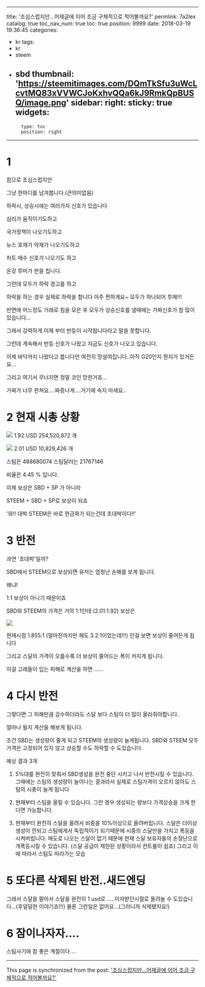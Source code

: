
---
title: '조심스럽지만...어제글에 이어 조금 구체적으로 적어볼까요?'
permlink: 7a2lex
catalog: true
toc_nav_num: true
toc: true
position: 9999
date: 2018-03-19 19:36:45
categories:
- kr
tags:
- kr
- steem
- sbd
thumbnail: 'https://steemitimages.com/DQmTkSfu3uWcLcvtMQ83xVVWCJoKxhvQQa6kJ9RmkQpBUSQ/image.png'
sidebar:
    right:
        sticky: true
widgets:
    -
        type: toc
        position: right
---


# 1

참으로 조심스럽지만

그냥 한마디를 남겨봅니다.(큰의미없음)

하락시, 상승시에는 여러가지 신호가 있습니다

심리가 움직이기도하고

국가정책이 나오기도하고

뉴스 호재가 악재가 나오기도하고

차트 매수 신호가 나오기도 하고

온갖 루머가 판을 칩니다.

그런데 모두가 하락 경고를 하고 

하락을 하는 경우 실제로 하락을 합니다 아주 찐하게요~ 모두가 하나되어 투매!!!

반면에 어느정도 거래로 힘을 모은 후 모두가 상승신호를 낼때에는 가짜신호가  참 많이 있습니다...

그래서 강력하게 이제 부터 반등이 시작됩니다라고 말을 못합니다.

그런데 계속해서 반등 신호가 나왔고 지금도 신호가 나오고 있습니다.

이제 바닥까지 나왔다고 봅니다만 여전히 망설여집니다..아직 G20인지 뭔지가 있거든요...

그리고 여기서 무너지면 정말 코인 망한거죠...

가짜가 너무 판쳐요....짜증나게....거기에 속지 마세요..

# 2 현재 시총 상황

![](https://steemitimages.com/DQmTkSfu3uWcLcvtMQ83xVVWCJoKxhvQQa6kJ9RmkQpBUSQ/image.png)
1.92 USD
254,520,872 개

![](https://steemitimages.com/DQmUjZjNM89aovHgEQGjLVD2QvJmJKcwJMohUxP4c7WqVVU/image.png)
2.01 USD
10,829,426 개


스팀은 488680074
스팀달러는 21767146

비율은 4.45 % 입니다.

이제 보상은 SBD + SP 가 아니라

STEEM + SBD + SP로 보상이 되죠

'와!! 대박 STEEM은 바로 현금화가 되는건데 초대박이다!!'

# 3 반전 

과연 '초대박'일까?

SBD에서 STEEM으로 보상되면 유저는 엄청난 손해를 보게 됩니다.

왜냐!

1:1 보상이 아니기 때문이죠



SBD와 STEEM의 가격은 거의 1:1인데 (2.01:1.92)  보상은 

![](https://steemitimages.com/DQmesoFbhPQhjqxCYajq5j2LxW5CaEBhUwGhS4mTsnGP4eY/image.png)

현재시점 1.855:1 (얼마전까지만 해도 3.2:1이었는데!!!) 인걸 보면 보상이 줄어든게 됩니다

그리고 스달의 가격이 오를수록 더 보상이 줄어드는 폭이 커지게 됩니다.

이걸 고래들이 입는 피해로 계산을 하면 ......

# 4 다시 반전 
그렇다면 그 피해만큼 감수하더라도 스달 보다 스팀이 더 많이 올라줘야합니다..

얼마나 될지 계산을 해보게 됩니다.

조건
SBD는 생성량이 줄게 되고 STEEM의 생성량이 늘게됩니다.
SBD와 STEEM 모두 가격은 고정되어 있지 않고 상승할 수도 하락할 수 도있습니다.

예상 결과 3개
1. 5%대를 완전히 맞춰서 SBD생성을 완전 중단 시키고 나서 반전시킬 수 있습니다.
그때에는 스팀의 생성량이 늘어나는 결과라서 실제로 스팀가격이 오르지 않아도 스팀의 시총이 늘게 됩니다

2. 현재부터 스팀을 올릴 수 있습니다.
그런 경우 생성되는 량보다 가격상승을 크게 한다면 가능합니다.

3. 현재부터 완전히 스달을 올려서 비중을 10%이상으로 올려버립니다.
스달은 더이상 생성이 안되고 스팀에게서 독립적이기 되기때문에 시중의 스달만을 가지고 폭등을 시켜버립니다.
매도로 나오는 스달이 없기 때문에 현재 스달 보유자들의 손장난으로 개폭등시킬 수 있습니다.
(스달 공급이 제한된 상황이라서 컨트롤이 쉽죠)
그리고 이에 따라서 스팀도 따라가는 모습


# 5 또다른 삭제된 반전..새드엔딩

그래서 스달을 팔아서 스달을 완전히 1 usd로 .....이자받던시절로 돌려놀 수 도있습니다...(후덜덜한 이야기죠!!!)
물론 그런일은 없어요...(그러니까 삭제됐지요!)

# 6 잠이나자자....

스팀사기에 참 좋은 계절이다....

- - -

This page is synchronized from the post: ['조심스럽지만...어제글에 이어 조금 구체적으로 적어볼까요?'](https://steemit.com/@virus707/7a2lex)
